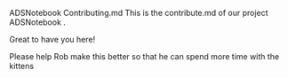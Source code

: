 ADSNotebook Contributing.md
This is the contribute.md of our project ADSNotebook . 

Great to have you here! 

Please help Rob make this better so that he can spend more time with the kittens

